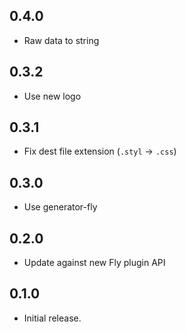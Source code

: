 ## 0.4.0

- Raw data to string

## 0.3.2

- Use new logo

## 0.3.1

- Fix dest file extension (`.styl` -> `.css`)

## 0.3.0

- Use generator-fly

## 0.2.0

- Update against new Fly plugin API

## 0.1.0

- Initial release.
